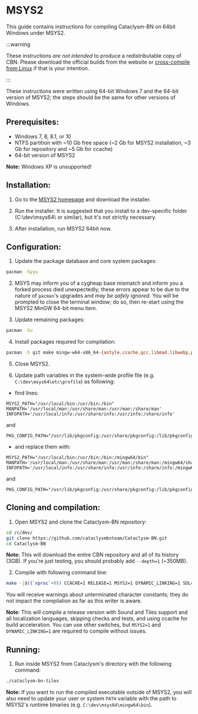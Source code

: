 # MSYS2

This guide contains instructions for compiling Cataclysm-BN on 64bit Windows under MSYS2.

:::warning

These instructions _are not intended_ to produce a redistributable copy of CBN. Please download the
official builds from the website or
[cross-compile from Linux](./makefile#cross-compile-to-windows-from-linux) if that is your
intention.

:::

These instructions were written using 64-bit Windows 7 and the 64-bit version of MSYS2; the steps
should be the same for other versions of Windows.

## Prerequisites:

- Windows 7, 8, 8.1, or 10
- NTFS partition with ~10 Gb free space (~2 Gb for MSYS2 installation, ~3 Gb for repository and ~5
  Gb for ccache)
- 64-bit version of MSYS2

**Note:** Windows XP is unsupported!

## Installation:

1. Go to the [MSYS2 homepage](http://www.msys2.org/) and download the installer.

2. Run the installer. It is suggested that you install to a dev-specific folder (C:\dev\msys64\ or
   similar), but it's not strictly necessary.

3. After installation, run MSYS2 64bit now.

## Configuration:

1. Update the package database and core system packages:

```bash
pacman -Syyu
```

2. MSYS may inform you of a cygheap base mismatch and inform you a forked process died unexpectedly;
   these errors appear to be due to the nature of `pacman`'s upgrades and _may be safely ignored._
   You will be prompted to close the terminal window; do so, then re-start using the MSYS2 MinGW
   64-bit menu item.

3. Update remaining packages:

```bash
pacman -Su
```

4. Install packages required for compilation:

```bash
pacman -S git make mingw-w64-x86_64-{astyle,ccache,gcc,libmad,libwebp,pkg-config,SDL2} mingw-w64-x86_64-SDL2_{image,mixer,ttf}
```

5. Close MSYS2.

6. Update path variables in the system-wide profile file (e.g. `C:\dev\msys64\etc\profile`) as
   following:

- find lines:

```
MSYS2_PATH="/usr/local/bin:/usr/bin:/bin"
MANPATH='/usr/local/man:/usr/share/man:/usr/man:/share/man'
INFOPATH='/usr/local/info:/usr/share/info:/usr/info:/share/info'
```

and

```
PKG_CONFIG_PATH="/usr/lib/pkgconfig:/usr/share/pkgconfig:/lib/pkgconfig"
```

- and replace them with:

```
MSYS2_PATH="/usr/local/bin:/usr/bin:/bin:/mingw64/bin"
MANPATH='/usr/local/man:/usr/share/man:/usr/man:/share/man:/mingw64/share/man'
INFOPATH='/usr/local/info:/usr/share/info:/usr/info:/share/info:/mingw64/share/man'
```

and

```
PKG_CONFIG_PATH="/usr/lib/pkgconfig:/usr/share/pkgconfig:/lib/pkgconfig:/mingw64/lib/pkgconfig:/mingw64/share/pkgconfig"
```

## Cloning and compilation:

1. Open MSYS2 and clone the Cataclysm-BN repository:

```bash
cd /c/dev/
git clone https://github.com/cataclysmbnteam/Cataclysm-BN.git
cd Cataclysm-BN
```

**Note:** This will download the entire CBN repository and all of its history (3GB). If you're just
testing, you should probably add `--depth=1` (~350MB).

2. Compile with following command line:

```bash
make -j$((`nproc`+0)) CCACHE=1 RELEASE=1 MSYS2=1 DYNAMIC_LINKING=1 SDL=1 TILES=1 SOUND=1 LANGUAGES=all LINTJSON=0 ASTYLE=0 RUNTESTS=0
```

You will receive warnings about unterminated character constants; they do not impact the compilation
as far as this writer is aware.

**Note**: This will compile a release version with Sound and Tiles support and all localization
languages, skipping checks and tests, and using ccache for build acceleration. You can use other
switches, but `MSYS2=1` and `DYNAMIC_LINKING=1` are required to compile without issues.

## Running:

1. Run inside MSYS2 from Cataclysm's directory with the following command:

```bash
./cataclysm-bn-tiles
```

**Note:** If you want to run the compiled executable outside of MSYS2, you will also need to update
your user or system `PATH` variable with the path to MSYS2's runtime binaries (e.g.
`C:\dev\msys64\mingw64\bin`).
